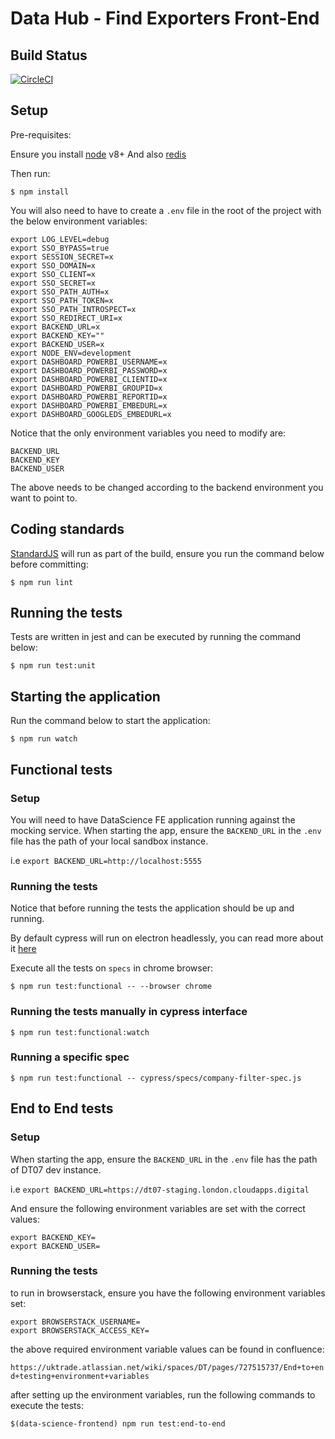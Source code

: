 # Data Hub - Find Exporters Front-End



## Build Status

[![CircleCI](https://circleci.com/gh/uktrade/data-science-frontend/tree/develop.svg?style=svg)](https://circleci.com/gh/uktrade/data-science-frontend/tree/develop)

## Setup

Pre-requisites:

Ensure you install [node](https://nodejs.org/en/download/) v8+ 
And also [redis](https://redis.io/topics/quickstart)

Then run:

`$ npm install`

You will also need to have to create a `.env` file in the root of the project
with the below environment variables:

```
export LOG_LEVEL=debug
export SSO_BYPASS=true
export SESSION_SECRET=x
export SSO_DOMAIN=x
export SSO_CLIENT=x
export SSO_SECRET=x
export SSO_PATH_AUTH=x
export SSO_PATH_TOKEN=x
export SSO_PATH_INTROSPECT=x
export SSO_REDIRECT_URI=x
export BACKEND_URL=x
export BACKEND_KEY=""
export BACKEND_USER=x
export NODE_ENV=development
export DASHBOARD_POWERBI_USERNAME=x
export DASHBOARD_POWERBI_PASSWORD=x
export DASHBOARD_POWERBI_CLIENTID=x
export DASHBOARD_POWERBI_GROUPID=x
export DASHBOARD_POWERBI_REPORTID=x
export DASHBOARD_POWERBI_EMBEDURL=x
export DASHBOARD_GOOGLEDS_EMBEDURL=x
```

Notice that the only environment variables you need to modify are:

```
BACKEND_URL
BACKEND_KEY
BACKEND_USER
```

The above needs to be changed according to the backend environment you want to point to.

## Coding standards

[StandardJS](https://standardjs.com/) will run as part of the build, ensure you run the command below before committing:

`$ npm run lint`

## Running the tests

Tests are written in jest and can be executed by running the command below:

`$ npm run test:unit`

## Starting the application

Run the command below to start the application:

`$ npm run watch`

## Functional tests

### Setup

You will need to have DataScience FE application running against the mocking service.
When starting the app, ensure the `BACKEND_URL` in the `.env` file has the path of your local sandbox instance.

i.e `export BACKEND_URL=http://localhost:5555`

### Running the tests

Notice that before running the tests the application should be up and running.

By default cypress will run on electron headlessly, you can read more about it [here](https://docs.cypress.io/guides/core-concepts/launching-browsers.html#Electron-Browser)

Execute all the tests on `specs` in chrome browser:

`$ npm run test:functional -- --browser chrome`

### Running the tests manually in cypress interface

`$ npm run test:functional:watch`

### Running a specific spec

`$ npm run test:functional -- cypress/specs/company-filter-spec.js`

## End to End tests

### Setup

When starting the app, ensure the `BACKEND_URL` in the `.env` file has the path of DT07 dev instance.

i.e `export BACKEND_URL=https://dt07-staging.london.cloudapps.digital`

And ensure the following environment variables are set with the correct values:

```
export BACKEND_KEY=
export BACKEND_USER=
```

### Running the tests

to run in browserstack, ensure you have the following environment variables set:

```
export BROWSERSTACK_USERNAME=
export BROWSERSTACK_ACCESS_KEY=
```

the above required environment variable values can be found in confluence:

`https://uktrade.atlassian.net/wiki/spaces/DT/pages/727515737/End+to+end+testing+environment+variables`

after setting up the environment variables, run the following commands to execute the tests:

`$(data-science-frontend) npm run test:end-to-end`
